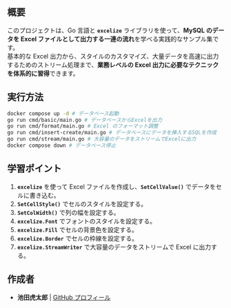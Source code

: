 ## **概要**

このプロジェクトは、Go 言語と **`excelize`** ライブラリを使って、**MySQL のデータを Excel ファイルとして出力する一連の流れ**を学べる実践的なサンプル集です。  
基本的な Excel 出力から、スタイルのカスタマイズ、大量データを高速に出力するためのストリーム処理まで、**業務レベルの Excel 出力に必要なテクニックを体系的に習得**できます。

## **実行方法**

```sh
docker compose up -d # データベース起動
go run cmd/basic/main.go # データベースからExcelを出力
go run cmd/format/main.go # Excel のフォーマット調整
go run cmd/insert-create/main.go # データベースにデータを挿入するSQLを作成
go run cmd/stream/main.go # 大容量のデータをストリームでExcelに出力
docker compose down # データベース停止
```

## **学習ポイント**

1. **`excelize`** を使って Excel ファイルを作成し、**`SetCellValue()`** でデータをセルに書き込む。
2. **`SetCellStyle()`** でセルのスタイルを設定する。
3. **`SetColWidth()`** で列の幅を設定する。
4. **`excelize.Font`** でフォントのスタイルを設定する。
5. **`excelize.Fill`** でセルの背景色を設定する。
6. **`excelize.Border`** でセルの枠線を設定する。
7. **`excelize.StreamWriter`** で大容量のデータをストリームで Excel に出力する。

## 作成者

- **池田虎太郎** | [GitHub プロフィール](https://github.com/kotaroikeda-apl-dev)
